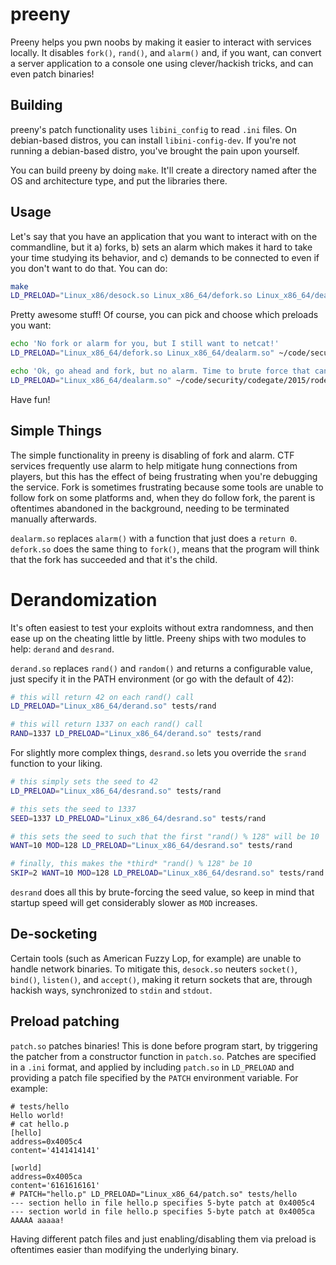 # preeny

Preeny helps you pwn noobs by making it easier to interact with services locally.
It disables `fork()`, `rand()`, and `alarm()` and, if you want, can convert a server application to a console one using clever/hackish tricks, and can even patch binaries!

## Building

preeny's patch functionality uses `libini_config` to read `.ini` files.
On debian-based distros, you can install `libini-config-dev`.
If you're not running a debian-based distro, you've brought the pain upon yourself.

You can build preeny by doing `make`.
It'll create a directory named after the OS and architecture type, and put the libraries there.

## Usage

Let's say that you have an application that you want to interact with on the commandline, but it a) forks, b) sets an alarm which makes it hard to take your time studying its behavior, and c) demands to be connected to even if you don't want to do that.
You can do:

```bash
make
LD_PRELOAD="Linux_x86/desock.so Linux_x86_64/defork.so Linux_x86_64/dealarm.so" ~/code/security/codegate/2015/rodent/rodent
```

Pretty awesome stuff!
Of course, you can pick and choose which preloads you want:

```bash
echo 'No fork or alarm for you, but I still want to netcat!'
LD_PRELOAD="Linux_x86_64/defork.so Linux_x86_64/dealarm.so" ~/code/security/codegate/2015/rodent/rodent

echo 'Ok, go ahead and fork, but no alarm. Time to brute force that canary.'
LD_PRELOAD="Linux_x86_64/dealarm.so" ~/code/security/codegate/2015/rodent/rodent
```

Have fun!

## Simple Things

The simple functionality in preeny is disabling of fork and alarm.
CTF services frequently use alarm to help mitigate hung connections from players, but this has the effect of being frustrating when you're debugging the service.
Fork is sometimes frustrating because some tools are unable to follow fork on some platforms and, when they do follow fork, the parent is oftentimes abandoned in the background, needing to be terminated manually afterwards.

`dealarm.so` replaces `alarm()` with a function that just does a `return 0`.
`defork.so` does the same thing to `fork()`, means that the program will think that the fork has succeeded and that it's the child.

# Derandomization

It's often easiest to test your exploits without extra randomness, and then ease up on the cheating little by little.
Preeny ships with two modules to help: `derand` and `desrand`.

`derand.so` replaces `rand()` and `random()` and returns a configurable value, just specify it in the PATH environment (or go with the default of 42):

```bash
# this will return 42 on each rand() call
LD_PRELOAD="Linux_x86_64/derand.so" tests/rand

# this will return 1337 on each rand() call
RAND=1337 LD_PRELOAD="Linux_x86_64/derand.so" tests/rand
```

For slightly more complex things, `desrand.so` lets you override the `srand` function to your liking.

```bash
# this simply sets the seed to 42
LD_PRELOAD="Linux_x86_64/desrand.so" tests/rand

# this sets the seed to 1337
SEED=1337 LD_PRELOAD="Linux_x86_64/desrand.so" tests/rand

# this sets the seed to such that the first "rand() % 128" will be 10
WANT=10 MOD=128 LD_PRELOAD="Linux_x86_64/desrand.so" tests/rand

# finally, this makes the *third* "rand() % 128" be 10
SKIP=2 WANT=10 MOD=128 LD_PRELOAD="Linux_x86_64/desrand.so" tests/rand
```

`desrand` does all this by brute-forcing the seed value, so keep in mind that startup speed will get considerably slower as `MOD` increases.

## De-socketing

Certain tools (such as American Fuzzy Lop, for example) are unable to handle network binaries.
To mitigate this, `desock.so` neuters `socket()`, `bind()`, `listen()`, and `accept()`, making it return sockets that are, through hackish ways, synchronized to `stdin` and `stdout`.

## Preload patching

`patch.so` patches binaries!
This is done before program start, by triggering the patcher from a constructor function in `patch.so`.
Patches are specified in a `.ini` format, and applied by including `patch.so` in `LD_PRELOAD` and providing a patch file specified by the `PATCH` environment variable.
For example:

```ShellSession
# tests/hello 
Hello world!
# cat hello.p 
[hello]
address=0x4005c4
content='4141414141'

[world]
address=0x4005ca
content='6161616161'
# PATCH="hello.p" LD_PRELOAD="Linux_x86_64/patch.so" tests/hello 
--- section hello in file hello.p specifies 5-byte patch at 0x4005c4
--- section world in file hello.p specifies 5-byte patch at 0x4005ca
AAAAA aaaaa!

```

Having different patch files and just enabling/disabling them via preload is oftentimes easier than modifying the underlying binary.
